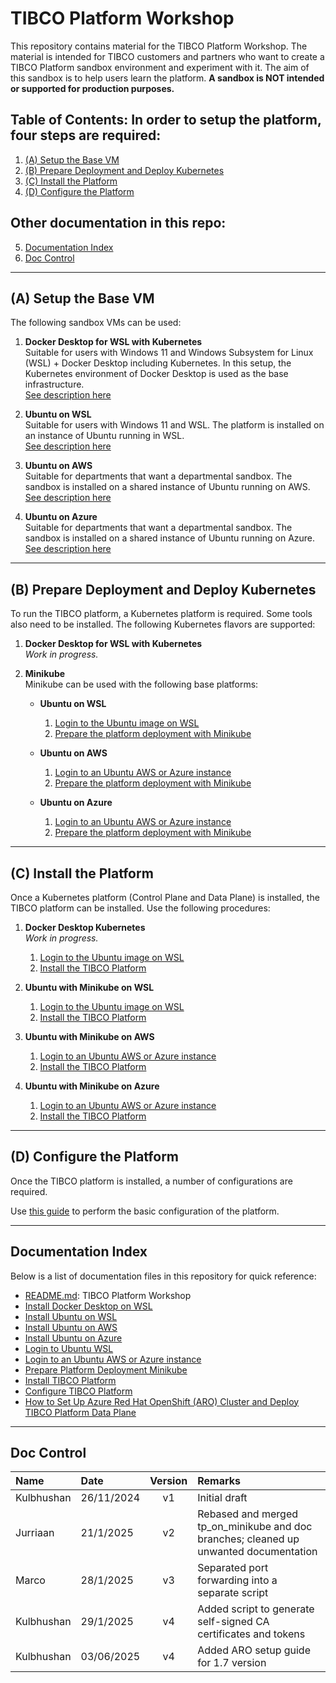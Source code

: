 # TIBCO Platform Workshop

This repository contains material for the TIBCO Platform Workshop. The material is intended for TIBCO customers and partners who want to create a TIBCO Platform sandbox environment and experiment with it. The aim of this sandbox is to help users learn the platform. **A sandbox is NOT intended or supported for production purposes.**

## Table of Contents: In order to setup the platform, four steps are required:

1. [(A) Setup the Base VM](#a-setup-the-base-vm)
2. [(B) Prepare Deployment and Deploy Kubernetes](#b-prepare-deployment-and-deploy-kubernetes)
3. [(C) Install the Platform](#c-install-the-platform)
4. [(D) Configure the Platform](#d-configure-the-platform)

## Other documentation in this repo: 
5. [Documentation Index](#documentation-index)
6. [Doc Control](#doc-control)

---

## (A) Setup the Base VM

The following sandbox VMs can be used:

1. **Docker Desktop for WSL with Kubernetes**  
    Suitable for users with Windows 11 and Windows Subsystem for Linux (WSL) + Docker Desktop including Kubernetes. In this setup, the Kubernetes environment of Docker Desktop is used as the base infrastructure.  
    [See description here](docs/baseplatforms/install-docker-desktop-on-wsl.md)

2. **Ubuntu on WSL**  
    Suitable for users with Windows 11 and WSL. The platform is installed on an instance of Ubuntu running in WSL.  
    [See description here](docs/baseplatforms/install-ubuntu-on-wsl.md)

3. **Ubuntu on AWS**  
    Suitable for departments that want a departmental sandbox. The sandbox is installed on a shared instance of Ubuntu running on AWS.  
    [See description here](docs/baseplatforms/install-ubuntu-on-aws.md)

4. **Ubuntu on Azure**  
    Suitable for departments that want a departmental sandbox. The sandbox is installed on a shared instance of Ubuntu running on Azure.  
    [See description here](docs/baseplatforms/install-ubuntu-on-azure.md)

---

## (B) Prepare Deployment and Deploy Kubernetes

To run the TIBCO platform, a Kubernetes platform is required. Some tools also need to be installed. The following Kubernetes flavors are supported:

1. **Docker Desktop for WSL with Kubernetes**  
    *Work in progress.*

2. **Minikube**  
    Minikube can be used with the following base platforms:

    - **Ubuntu on WSL**  
      1. [Login to the Ubuntu image on WSL](docs/baseplatforms/login-to-ubuntu-wsl.md)
      2. [Prepare the platform deployment with Minikube](docs/baseplatforms/prepare-platform-deployment-minikube.md)

    - **Ubuntu on AWS**  
      1. [Login to an Ubuntu AWS or Azure instance](docs/baseplatforms/login-to-an-ubuntu-aws-or-azure-instance.md)
      2. [Prepare the platform deployment with Minikube](docs/baseplatforms/prepare-platform-deployment-minikube.md)

    - **Ubuntu on Azure**  
      1. [Login to an Ubuntu AWS or Azure instance](docs/baseplatforms/login-to-an-ubuntu-aws-or-azure-instance.md)
      2. [Prepare the platform deployment with Minikube](docs/baseplatforms/prepare-platform-deployment-minikube.md)

---

## (C) Install the Platform

Once a Kubernetes platform (Control Plane and Data Plane) is installed, the TIBCO platform can be installed. Use the following procedures:

1. **Docker Desktop Kubernetes**  
    *Work in progress.*  
    1. [Login to the Ubuntu image on WSL](docs/xxxxxx.md)  
    2. [Install the TIBCO Platform](docs/configure-platform/install-tibco-platform.md)

2. **Ubuntu with Minikube on WSL**  
    1. [Login to the Ubuntu image on WSL](docs/baseplatforms/login-to-ubuntu-wsl.md)
    2. [Install the TIBCO Platform](docs/configure-platform/install-tibco-platform.md)

3. **Ubuntu with Minikube on AWS**  
    1. [Login to an Ubuntu AWS or Azure instance](docs/baseplatforms/login-to-an-ubuntu-aws-or-azure-instance.md)
    2. [Install the TIBCO Platform](docs/configure-platform/install-tibco-platform.md)

4. **Ubuntu with Minikube on Azure**  
    1. [Login to an Ubuntu AWS or Azure instance](docs/baseplatforms/login-to-an-ubuntu-aws-or-azure-instance.md)
    2. [Install the TIBCO Platform](docs/configure-platform/install-tibco-platform.md)

---

## (D) Configure the Platform

Once the TIBCO platform is installed, a number of configurations are required.

Use [this guide](docs/configure-platform/configure-tibco-platform.md) to perform the basic configuration of the platform.

---

## Documentation Index

Below is a list of documentation files in this repository for quick reference:

- [README.md](README.md): TIBCO Platform Workshop
- [Install Docker Desktop on WSL](docs/baseplatforms/install-docker-desktop-on-wsl.md)
- [Install Ubuntu on WSL](docs/baseplatforms/install-ubuntu-on-wsl.md)
- [Install Ubuntu on AWS](docs/baseplatforms/install-ubuntu-on-aws.md)
- [Install Ubuntu on Azure](docs/baseplatforms/install-ubuntu-on-azure.md)
- [Login to Ubuntu WSL](docs/baseplatforms/login-to-ubuntu-wsl.md)
- [Login to an Ubuntu AWS or Azure instance](docs/baseplatforms/login-to-an-ubuntu-aws-or-azure-instance.md)
- [Prepare Platform Deployment Minikube](docs/baseplatforms/prepare-platform-deployment-minikube.md)
- [Install TIBCO Platform](docs/configure-platform/install-tibco-platform.md)
- [Configure TIBCO Platform](docs/configure-platform/configure-tibco-platform.md)
- [How to Set Up Azure Red Hat OpenShift (ARO) Cluster and Deploy TIBCO Platform Data Plane](docs/howto/how-to-dp-openshift-aro-aks-setup-guide.md)

---

## Doc Control

| Name        | Date       | Version | Remarks                                                                                  |
|:------------|:-----------|:-------:|:-----------------------------------------------------------------------------------------|
| Kulbhushan  | 26/11/2024 | v1      | Initial draft                                                                            |
| Jurriaan    | 21/1/2025  | v2      | Rebased and merged tp_on_minikube and doc branches; cleaned up unwanted documentation     |
| Marco       | 28/1/2025  | v3      | Separated port forwarding into a separate script                                          |
| Kulbhushan  | 29/1/2025  | v4      | Added script to generate self-signed CA certificates and tokens                           |
| Kulbhushan  | 03/06/2025 | v4      | Added ARO setup guide for 1.7 version                                                    |

